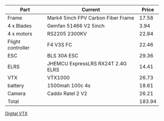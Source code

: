 | Part | Current | Price
| --- | --- | --- |
| Frame | Mark4 5inch FPV Carbon Fiber Frame | 17.58
| 4 x Blades | Gemfan 51466 V2 5inch | 3.94
| 4 x motors | RS2205 2300KV | 22.84
| Flight controller | F4 V3S FC | 22.46
| ESC | BLS 30A ESC | 29.36
| ELRS | JHEMCU ExpressLRS RX24T 2.4G ELRS | 14.41
| VTX | VTX1000 | 26.73
| battery | 1500mah 100c 4s | 18.61
| Camera | Caddx Ratel 2 V2 | 26.21
| Total | | 183.94

[Digital VTX](https://www.aliexpress.com/item/1005005321081321.html?spm=a2g0o.productlist.main.3.dfd3rZSprZSptB&algo_pvid=ebb4e6ce-afcd-4292-bf39-736dc0233591&algo_exp_id=ebb4e6ce-afcd-4292-bf39-736dc0233591-1&pdp_ext_f=%7B%22order%22%3A%227%22%2C%22eval%22%3A%221%22%7D&pdp_npi=4%40dis%21EUR%21114.98%2168.99%21%21%21127.49%2176.50%21%40210384b217454792087742083e9baf%2112000032619432958%21sea%21EE%216275802726%21X&curPageLogUid=uJXnNw2HjR0U&utparam-url=scene%3Asearch%7Cquery_from%3A)